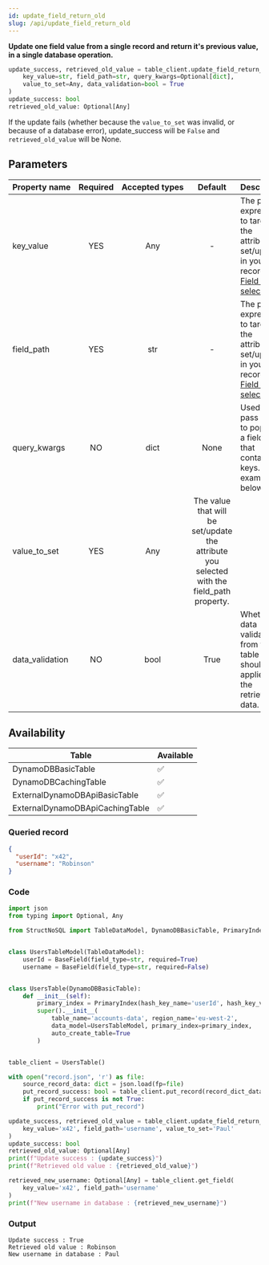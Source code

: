 ```yaml
---
id: update_field_return_old
slug: /api/update_field_return_old
---
```


**Update one field value from a single record and return it's previous value, in a single database operation.**

```python
update_success, retrieved_old_value = table_client.update_field_return_old(
    key_value=str, field_path=str, query_kwargs=Optional[dict], 
    value_to_set=Any, data_validation=bool = True
)
update_success: bool
retrieved_old_value: Optional[Any]
```

If the update fails (whether because the ```value_to_set``` was invalid, or because of a database error), update_success
will be ```False``` and ```retrieved_old_value``` will be None.

## Parameters

| Property&nbsp;name | Required | Accepted&nbsp;types | Default | Description |
| ------------------ | :------: | :-----------------: | :-----: | :---------- |
| key_value | YES | Any | - | The path expression to target the attribute to set/update in your record. See [Field path selectors](../basics/field_path_selectors.md)
| field_path | YES | str | - | The path expression to target the attribute to set/update in your record. See [Field path selectors](../basics/field_path_selectors.md)
| query_kwargs | NO | dict | None | Used to pass data to populate a field_path that contains keys. See example below :
| value_to_set  | YES      | Any  | The value that will be set/update the attribute you selected with the field_path property. |
| data_validation | NO | bool | True | Whether data validation from your table model should be applied on the retrieved data. 

## Availability

| Table | Available |
| ----- | :-------- |
| DynamoDBBasicTable | ✅
| DynamoDBCachingTable | ✅
| ExternalDynamoDBApiBasicTable | ✅
| ExternalDynamoDBApiCachingTable | ✅


### Queried record
```json
{
  "userId": "x42",
  "username": "Robinson"
}
```

### Code
```python
import json
from typing import Optional, Any

from StructNoSQL import TableDataModel, DynamoDBBasicTable, PrimaryIndex, BaseField


class UsersTableModel(TableDataModel):
    userId = BaseField(field_type=str, required=True)
    username = BaseField(field_type=str, required=False)


class UsersTable(DynamoDBBasicTable):
    def __init__(self):
        primary_index = PrimaryIndex(hash_key_name='userId', hash_key_variable_python_type=str)
        super().__init__(
            table_name='accounts-data', region_name='eu-west-2',
            data_model=UsersTableModel, primary_index=primary_index,
            auto_create_table=True
        )


table_client = UsersTable()

with open("record.json", 'r') as file:
    source_record_data: dict = json.load(fp=file)
    put_record_success: bool = table_client.put_record(record_dict_data=source_record_data)
    if put_record_success is not True:
        print("Error with put_record")

update_success, retrieved_old_value = table_client.update_field_return_old(
    key_value='x42', field_path='username', value_to_set='Paul'
)
update_success: bool
retrieved_old_value: Optional[Any]
print(f"Update success : {update_success}")
print(f"Retrieved old value : {retrieved_old_value}")

retrieved_new_username: Optional[Any] = table_client.get_field(
    key_value='x42', field_path='username'
)
print(f"New username in database : {retrieved_new_username}")

```

### Output
```
Update success : True
Retrieved old value : Robinson
New username in database : Paul
```
        